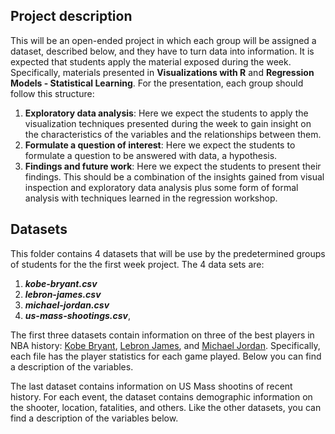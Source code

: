 ## Project description

This will be an open-ended project in which each group will be assigned a dataset, described below, and they have to turn data into information. It is expected that students apply the material exposed during the week. Specifically, materials presented in __Visualizations with R__ and __Regression Models - Statistical Learning__. For the presentation, each group should follow this structure:

1. __Exploratory data analysis__: Here we expect the students to apply the visualization techniques presented during the week to gain insight on the characteristics of the variables and the relationships between them. 
2. __Formulate a question of interest__: Here we expect the students to formulate a question to be answered with data, a hypothesis. 
3. __Findings and future work__: Here we expect the students to present their findings. This should be a combination of the insights gained from visual inspection and exploratory data analysis plus some form of formal analysis with techniques learned in the regression workshop. 

## Datasets

This folder contains 4 datasets that will be use by the predetermined groups of students for the the first week project. The 4 data sets are:

1. ___kobe-bryant.csv___
2. ___lebron-james.csv___
3. ___michael-jordan.csv___
4. ___us-mass-shootings.csv___, 

The first three datasets contain information on three of the best players in NBA history: [Kobe Bryant](https://en.wikipedia.org/wiki/Kobe_Bryant), [Lebron James](https://en.wikipedia.org/wiki/LeBron_James), and [Michael Jordan](https://en.wikipedia.org/wiki/Michael_Jordan). Specifically, each file has the player statistics for each game played. Below you can find a description of the variables.

The last dataset contains information on US Mass shootins of recent history. For each event, the dataset contains demographic information on the shooter, location, fatalities, and others. Like the other datasets, you can find a description of the variables below. 

